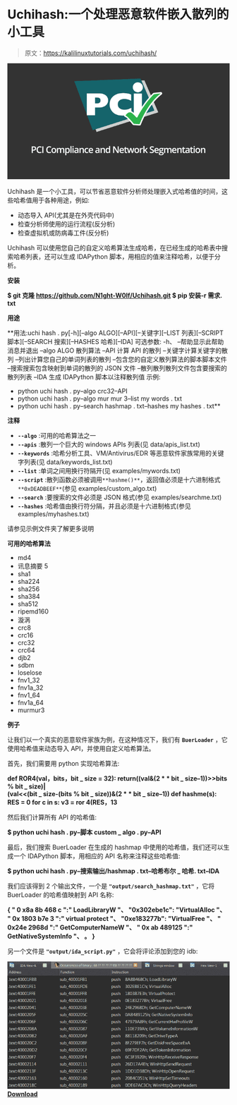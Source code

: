 # Uchihash:一个处理恶意软件嵌入散列的小工具

> 原文：<https://kalilinuxtutorials.com/uchihash/>

[![PCI Compliance](img/385c5fd7f4e54c9aed830f6e918bb110.png "PCI Compliance")](https://1.bp.blogspot.com/-g_aUfugN13o/XPY7_ZX96LI/AAAAAAAABjY/v92Bzga5f6EaTZnzXINnih0Mn0IA0rG5gCLcBGAs/s1600/PCI%2BCompliance.jpg)

Uchihash 是一个小工具，可以节省恶意软件分析师处理嵌入式哈希值的时间，这些哈希值用于各种用途，例如:

*   动态导入 API(尤其是在外壳代码中)
*   检查分析师使用的运行流程(反分析)
*   检查虚拟机或防病毒工件(反分析)

Uchihash 可以使用您自己的自定义哈希算法生成哈希，在已经生成的哈希表中搜索哈希列表，还可以生成 IDAPython 脚本，用相应的值来注释哈希，以便于分析。

**安装**

**$ git 克隆 https://github.com/N1ght-W0lf/Uchihash.git
$ pip 安装-r 需求. txt**

**用途**

**用法:uchi hash . py[-h][–algo ALGO][–API][–关键字][–LIST 列表][–SCRIPT 脚本][–SEARCH 搜索][–HASHES 哈希][–IDA]
可选参数:
-h、 –帮助显示此帮助消息并退出
–algo ALGO 散列算法
–API 计算 API 的散列
–关键字计算关键字的散列
–列出计算您自己的单词列表的散列
–包含您的自定义散列算法的脚本脚本文件
–搜索搜索包含映射到单词的散列的 JSON 文件
–散列散列散列文件包含要搜索的散列列表
–IDA 生成 IDAPython 脚本以注释散列值
示例:
* python uchi hash . py–algo crc32–API
* python uchi hash . py–algo mur mur 3–list my words . txt
* python uchi hash . py–search hashmap . txt–hashes my hashes . txt**

**注释**

*   **`--algo`** :可用的哈希算法之一
*   **`--apis`** :散列一个巨大的 windows APIs 列表(见 data/apis_list.txt)
*   **`--keywords`** :哈希分析工具、VM/Antivirus/EDR 等恶意软件家族常用的关键字列表(见 data/keywords_list.txt)
*   **`--list`** :单词之间用换行符隔开(见 examples/mywords.txt)
*   **`--script`** :散列函数必须被调用`**hashme()**`，返回值必须是十六进制格式`**0xDEADBEEF**`(参见 examples/custom_algo.txt)
*   **`--search`** :要搜索的文件必须是 JSON 格式(参见 examples/searchme.txt)
*   **`--hashes`** :哈希值由换行符分隔，并且必须是十六进制格式(参见 examples/myhashes.txt)

请参见示例文件夹了解更多说明

**可用的哈希算法**

*   md4
*   讯息摘要 5
*   sha1
*   sha224
*   sha256
*   sha384
*   sha512
*   ripemd160
*   漩涡
*   crc8
*   crc16
*   crc32
*   crc64
*   djb2
*   sdbm
*   loselose
*   fnv1_32
*   fnv1a_32
*   fnv1_64
*   fnv1a_64
*   murmur3

**例子**

让我们以一个真实的恶意软件家族为例，在这种情况下，我们有 **`BuerLoader`** ，它使用哈希值来动态导入 API，并使用自定义哈希算法。

首先，我们需要用 python 实现哈希算法:

**def ROR4(val，bits，bit _ size = 32):
return((val&(2 * * bit _ size–1))>>bits % bit _ size)| \
(val<<(bit _ size-(bits % bit _ size))&(2 * * bit _ size–1))
def hashme(s):
RES = 0
for c in s:
v3 = ror 4(RES，13**

然后我们计算所有 API 的哈希值:

**$ python uchi hash . py–脚本 custom _ algo . py–API**

最后，我们搜索 BuerLoader 在生成的 hashmap 中使用的哈希值，我们还可以生成一个 IDAPython 脚本，用相应的 API 名称来注释这些哈希值:

**$ python uchi hash . py–搜索输出/hashmap . txt–哈希布尔 _ 哈希. txt–IDA**

我们应该得到 2 个输出文件，一个是 **`"output/search_hashmap.txt"`** ，它将 BuerLoader 的哈希值映射到 API 名称:

**{
" 0 x8a 8b 468 c ":" LoadLibraryW "、
"0x302ebe1c": "VirtualAlloc "、
" 0x 1803 b7e 3 ":" virtual protect "、
"0xe183277b": "VirtualFree "、
" 0x24e 2968d ":" GetComputerNameW "、
" 0x ab 489125 ":" GetNativeSystemInfo "、
。
}**

另一个文件是 **`"output/ida_script.py"`** ，它会将评论添加到您的 idb:

![](img/78242614e36a2bf161a7273276aca03c.png)[**Download**](https://github.com/N1ght-W0lf/Uchihash)